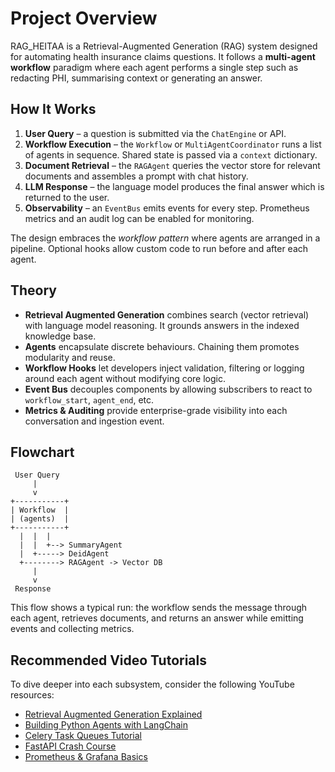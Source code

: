 # Project Overview

RAG_HEITAA is a Retrieval-Augmented Generation (RAG) system designed for
automating health insurance claims questions.  It follows a **multi-agent
workflow** paradigm where each agent performs a single step such as
redacting PHI, summarising context or generating an answer.

## How It Works
1. **User Query** – a question is submitted via the `ChatEngine` or API.
2. **Workflow Execution** – the `Workflow` or `MultiAgentCoordinator` runs a
   list of agents in sequence. Shared state is passed via a `context`
   dictionary.
3. **Document Retrieval** – the `RAGAgent` queries the vector store for
   relevant documents and assembles a prompt with chat history.
4. **LLM Response** – the language model produces the final answer which is
   returned to the user.
5. **Observability** – an `EventBus` emits events for every step. Prometheus
   metrics and an audit log can be enabled for monitoring.

The design embraces the _workflow pattern_ where agents are arranged in a
pipeline. Optional hooks allow custom code to run before and after each agent.

## Theory
- **Retrieval Augmented Generation** combines search (vector retrieval) with
  language model reasoning. It grounds answers in the indexed knowledge base.
- **Agents** encapsulate discrete behaviours. Chaining them promotes
  modularity and reuse.
- **Workflow Hooks** let developers inject validation, filtering or logging
  around each agent without modifying core logic.
- **Event Bus** decouples components by allowing subscribers to react to
  `workflow_start`, `agent_end`, etc.
- **Metrics & Auditing** provide enterprise-grade visibility into each
  conversation and ingestion event.

## Flowchart
```text
 User Query
     |
     v
+-----------+
| Workflow  |
| (agents)  |
+-----------+
  |  |  |
  |  |  +--> SummaryAgent
  |  +-----> DeidAgent
  +--------> RAGAgent -> Vector DB
     |
     v
 Response
```

This flow shows a typical run: the workflow sends the message through each
agent, retrieves documents, and returns an answer while emitting events and
collecting metrics.

## Recommended Video Tutorials

To dive deeper into each subsystem, consider the following YouTube resources:

- [Retrieval Augmented Generation Explained](https://www.youtube.com/watch?v=pYhB4YwbCLE)
- [Building Python Agents with LangChain](https://www.youtube.com/watch?v=9n1HUsvK3PY)
- [Celery Task Queues Tutorial](https://www.youtube.com/watch?v=Z00rs1F8VZM)
- [FastAPI Crash Course](https://www.youtube.com/watch?v=0sOvCWFmrtA)
- [Prometheus & Grafana Basics](https://www.youtube.com/watch?v=h4Sl21AKiDg)
